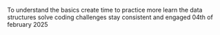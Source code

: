 To understand the basics
create time to practice more
learn the data structures
solve coding challenges
stay consistent and engaged
04th of february 2025
